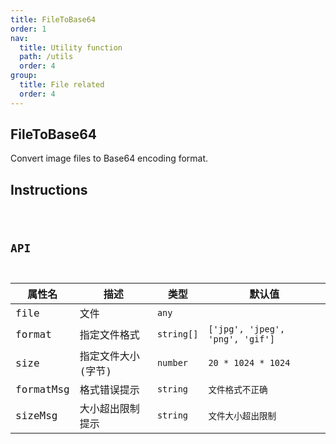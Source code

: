 ```yaml
---
title: FileToBase64
order: 1
nav:
  title: Utility function
  path: /utils
  order: 4
group:
  title: File related
  order: 4
---
```


## FileToBase64

Convert image files to Base64 encoding format.

## Instructions

<code src='./demos/index.tsx' />

## API

| 属性名    | 描述               | 类型       | 默认值                          |
| --------- | ------------------ | ---------- | ------------------------------- |
| file      | 文件               | `any`      |                                 |
| format    | 指定文件格式       | `string[]` | `['jpg', 'jpeg', 'png', 'gif']` |
| size      | 指定文件大小(字节) | `number`   | `20 * 1024 * 1024`              |
| formatMsg | 格式错误提示       | `string`   | `文件格式不正确`                |
| sizeMsg   | 大小超出限制提示   | `string`   | `文件大小超出限制`              |
